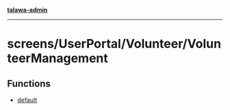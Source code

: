 [**talawa-admin**](../../../../README.md)

***

# screens/UserPortal/Volunteer/VolunteerManagement

## Functions

- [default](functions/default.md)
